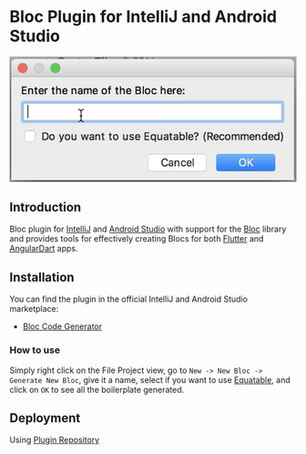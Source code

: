 # Bloc Plugin for IntelliJ and Android Studio

![dialog](https://github.com/felangel/bloc/raw/master/extensions/intellij/assets/dialog.png)

## Introduction

Bloc plugin for [IntelliJ](https://www.jetbrains.com/idea/) and [Android Studio](https://developer.android.com/studio/) with support for the [Bloc](https://felangel.github.io/bloc) library and provides tools for effectively creating Blocs for both [Flutter](https://flutter.io/) and [AngularDart](https://webdev.dartlang.org) apps.

## Installation

You can find the plugin in the official IntelliJ and Android Studio marketplace:

- [Bloc Code Generator](https://plugins.jetbrains.com/plugin/12129-bloc-code-generator)

### How to use

Simply right click on the File Project view, go to `New -> New Bloc -> Generate New Bloc`, give it a name, select if you want to use [Equatable](https://github.com/felangel/equatable), and click on `OK` to see all the boilerplate generated.

## Deployment

Using [Plugin Repository](http://www.jetbrains.org/intellij/sdk/docs/plugin_repository/index.html)
